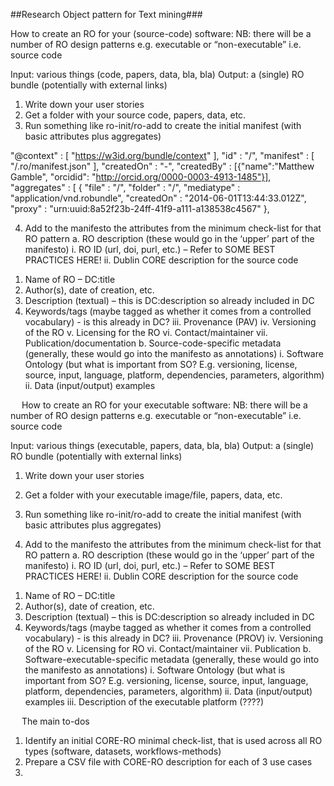 ##Research Object pattern for Text mining###

How to create an RO for your (source-code) software:
NB: there will be a number of RO design patterns e.g. executable or “non-executable” i.e. source code

Input: various things (code, papers, data, bla, bla)
Output: a (single) RO bundle  (potentially with external links)

1)	Write down your user stories
2)	Get a folder with your source code, papers, data, etc.
3)	Run something like ro-init/ro-add to create the initial manifest (with basic attributes plus aggregates)

"@context" : [ "https://w3id.org/bundle/context" ],
  "id" : "/",
  "manifest" : [ "/.ro/manifest.json" ],
  "createdOn" : "-",
  "createdBy" : [{"name":"Matthew Gamble",
    "orcidid": "http://orcid.org/0000-0003-4913-1485"}],
    "aggregates" : [
    {
      "file" : "/",
      "folder" : "/",
      "mediatype" : "application/vnd.robundle",
      "createdOn" : "2014-06-01T13:44:33.012Z",
      "proxy" : "urn:uuid:8a52f23b-24ff-41f9-a111-a138538c4567"
    },


4)	Add to the manifesto the attributes from the minimum check-list for that RO pattern
a.	RO description (these would go in the ‘upper’ part of the manifesto)
i.	RO ID (url, doi, purl, etc.) – Refer to SOME BEST PRACTICES HERE!
ii.	Dublin CORE description for the source code 
1.	Name of RO – DC:title
2.	Author(s), date of creation, etc.
3.	Description (textual) – this is DC:description so already included in DC
4.	Keywords/tags (maybe tagged as whether it comes from a controlled vocabulary) - is this already in DC?
iii.	Provenance (PAV)
iv.	Versioning of the RO
v.	Licensing for the RO
vi.	Contact/maintainer
vii.	Publication/documentation
b.	Source-code-specific metadata (generally, these would go into the manifesto as annotations)
i.	Software Ontology (but what is important from SO? E.g. versioning, license,  source, input, language, platform, dependencies, parameters, algorithm)
ii.	Data (input/output) examples


 
How to create an RO for your executable software:
NB: there will be a number of RO design patterns e.g. executable or “non-executable” i.e. source code

Input: various things (executable, papers, data, bla, bla)
Output: a (single) RO bundle (potentially with external links)

1)	Write down your user stories
2)	Get a folder with your executable image/file, papers, data, etc.
3)	Run something like ro-init/ro-add to create the initial manifest (with basic attributes plus aggregates)

4)	Add to the manifesto the attributes from the minimum check-list for that RO pattern
a.	RO description (these would go in the ‘upper’ part of the manifesto)
i.	RO ID (url, doi, purl, etc.) – Refer to SOME BEST PRACTICES HERE!
ii.	Dublin CORE description for the source code 
1.	Name of RO – DC:title
2.	Author(s), date of creation, etc.
3.	Description (textual) – this is DC:description so already included in DC
4.	Keywords/tags (maybe tagged as whether it comes from a controlled vocabulary) - is this already in DC?
iii.	Provenance (PROV)
iv.	Versioning of the RO
v.	Licensing for RO
vi.	Contact/maintainer
vii.	Publication 
b.	Software-executable-specific metadata (generally, these would go into the manifesto as annotations)
i.	Software Ontology (but what is important from SO? E.g. versioning, license,  source, input, language, platform, dependencies, parameters, algorithm)
ii.	Data (input/output) examples
iii.	Description of the executable platform (????)

 
The main to-dos

1)	Identify an initial CORE-RO minimal check-list, that is used across all RO types (software, datasets, workflows-methods)
2)	Prepare a CSV file with CORE-RO description for each of 3 use cases
3)	
